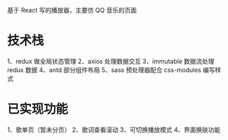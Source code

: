 基于 React 写的播放器，主要仿 QQ 音乐的页面

# 技术栈

1、redux 做全局状态管理
2、axios 处理数据交互
3、immutable 数据流处理 redux 数据
4、antd 部分组件布局
5、sass 预处理器配合 css-modules 编写样式

# 已实现功能

1、歌单页（暂未分页）
2、歌词查看滚动
3、可切换播放模式
4、界面换肤功能